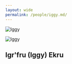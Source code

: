 ```yaml
---
layout: wide
permalink: /people/iggy.md/
---
```


![Iggy](/assests/images/iggy.png)

![Iggy](/assests/images/iggy_forge.png)

## Igr'fru (Iggy) Ekru

